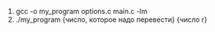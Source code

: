 1) gcc -o my_program options.c main.c -lm 
2) ./my_program {число, которое надо перевести} {число r}